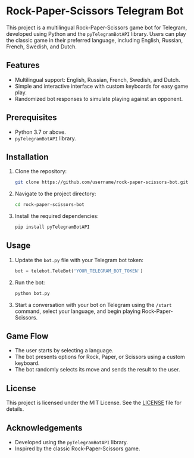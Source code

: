 
# Rock-Paper-Scissors Telegram Bot

This project is a multilingual Rock-Paper-Scissors game bot for Telegram, developed using Python and the `pyTelegramBotAPI` library. Users can play the classic game in their preferred language, including English, Russian, French, Swedish, and Dutch.

## Features
- Multilingual support: English, Russian, French, Swedish, and Dutch.
- Simple and interactive interface with custom keyboards for easy game play.
- Randomized bot responses to simulate playing against an opponent.

## Prerequisites
- Python 3.7 or above.
- `pyTelegramBotAPI` library.

## Installation
1. Clone the repository:
   ```sh
   git clone https://github.com/username/rock-paper-scissors-bot.git
   ```
2. Navigate to the project directory:
   ```sh
   cd rock-paper-scissors-bot
   ```
3. Install the required dependencies:
   ```sh
   pip install pyTelegramBotAPI
   ```

## Usage
1. Update the `bot.py` file with your Telegram bot token:
   ```python
   bot = telebot.TeleBot('YOUR_TELEGRAM_BOT_TOKEN')
   ```
2. Run the bot:
   ```sh
   python bot.py
   ```
3. Start a conversation with your bot on Telegram using the `/start` command, select your language, and begin playing Rock-Paper-Scissors.

## Game Flow
- The user starts by selecting a language.
- The bot presents options for Rock, Paper, or Scissors using a custom keyboard.
- The bot randomly selects its move and sends the result to the user.

## License
This project is licensed under the MIT License. See the [LICENSE](LICENSE) file for details.

## Acknowledgements
- Developed using the `pyTelegramBotAPI` library.
- Inspired by the classic Rock-Paper-Scissors game.
